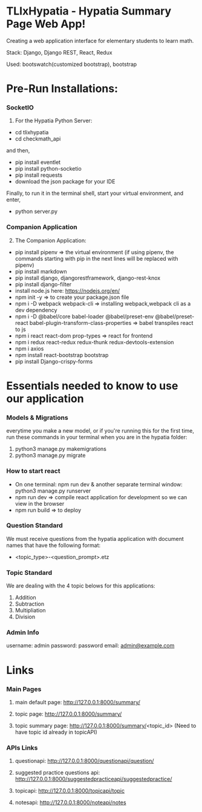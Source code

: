 # TLIxHypatia - Hypatia Summary Page Web App!

Creating a web application interface for elementary students to learn math. 

Stack: Django, Django REST, React, Redux

Used: bootswatch(customized bootstrap), bootstrap

# Pre-Run Installations:

### SocketIO ###
1. For the Hypatia Python Server:
- cd tlixhypatia
- cd checkmath_api

and then,

- pip install eventlet
- pip install python-socketio
- pip install requests
- download the json package for your IDE
  
Finally, to run it in the terminal shell, start your virtual environment, and enter,

- python server.py

### Companion Application ####
2. The Companion Application:
  - pip install pipenv => the virtual environment
  (if using pipenv, the commands starting with pip in the next lines will be replaced with pipenv)
  - pip install markdown
  - pip install django, djangorestframework, django-rest-knox
  - pip install django-filter
  - install node.js here: https://nodejs.org/en/
  - npm init -y => to create your package.json file 
  - npm i -D webpack webpack-cli => installing webpack,webpack cli as a dev dependency
  - npm i -D @babel/core babel-loader @babel/preset-env @babel/preset-react babel-plugin-transform-class-properties => babel transpiles react to js
  - npm i react react-dom prop-types => react for frontend
  - npm i redux react-redux redux-thunk redux-devtools-extension
  - npm i axios
  - npm install react-bootstrap bootstrap
  - pip install Django-crispy-forms
  
# Essentials needed to know to use our application

### Models & Migrations ###

everytime you make a new model, or if you're running this for the first time, run these commands in your terminal when you are in the hypatia folder:

1. python3 manage.py makemigrations
2. python3 manage.py migrate

### How to start react ###

- On one terminal: npm run dev & another separate terminal window: python3 manage.py runserver
- npm run dev => compile react application for development so we can view in the browser
- npm run build => to deploy

### Question Standard ###
We must receive questions from the hypatia application with document names that have the following format:
- <topic_type>-<question_prompt>.etz

### Topic Standard ###
We are dealing with the 4 topic belows for this applications:
1. Addition
2. Subtraction
3. Multipliation
4. Division

### Admin Info ###

username: admin
password: password
email: admin@example.com


# Links

### Main Pages ###

1. main default page: http://127.0.0.1:8000/summary/

2. topic page: http://127.0.0.1:8000/summary/

3. topic summary page: http://127.0.0.1:8000/summary/<topic_id> (Need to have topic id already in topicAPI)

### APIs Links ###

1. questionapi: http://127.0.0.1:8000/questionapi/question/

2. suggested practice questions api: http://127.0.0.1:8000/suggestedpracticeapi/suggestedpractice/

3. topicapi: http://127.0.0.1:8000/topicapi/topic

4. notesapi: http://127.0.0.1:8000/noteapi/notes


